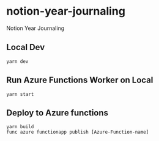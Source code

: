 # notion-year-journaling
Notion Year Journaling

## Local Dev

```
yarn dev
```

## Run Azure Functions Worker on Local

```
yarn start
```

## Deploy to Azure functions
```
yarn build
func azure functionapp publish [Azure-Function-name]
```
